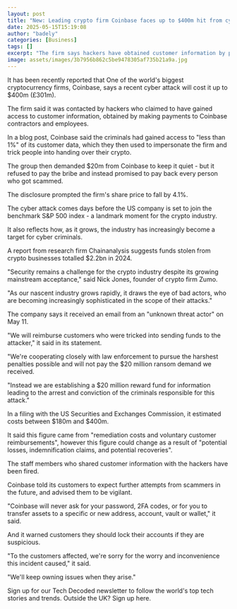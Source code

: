 ```yaml
---
layout: post
title: "New: Leading crypto firm Coinbase faces up to $400m hit from cyber attack"
date: 2025-05-15T15:19:08
author: "badely"
categories: [Business]
tags: []
excerpt: "The firm says hackers have obtained customer information by paying off employees."
image: assets/images/3b7956b862c5be9478305af735b21a9a.jpg
---
```


It has been recently reported that One of the world's biggest cryptocurrency firms, Coinbase, says a recent cyber attack will cost it up to $400m (£301m).

The firm said it was contacted by hackers who claimed to have gained access to customer information, obtained by making payments to Coinbase contractors and employees.

In a blog post, Coinbase said the criminals had gained access to "less than 1%" of its customer data, which they then used to impersonate the firm and trick people into handing over their crypto.

The group then demanded $20m from Coinbase to keep it quiet - but it refused to pay the bribe and instead promised to pay back every person who got scammed.

The disclosure prompted the firm's share price to fall by 4.1%.

The cyber attack comes days before the US company is set to join the benchmark S&P 500 index - a landmark moment for the crypto industry.

It also reflects how, as it grows, the industry has increasingly become a target for cyber criminals.

A report from research firm Chainanalysis suggests funds stolen from crypto businesses totalled $2.2bn in 2024.

"Security remains a challenge for the crypto industry despite its growing mainstream acceptance," said Nick Jones, founder of crypto firm Zumo.

"As our nascent industry grows rapidly, it draws the eye of bad actors, who are becoming increasingly sophisticated in the scope of their attacks."

The company says it received an email from an "unknown threat actor" on May 11.

"We will reimburse customers who were tricked into sending funds to the attacker," it said in its statement.

"We're cooperating closely with law enforcement to pursue the harshest penalties possible and will not pay the $20 million ransom demand we received. 

"Instead we are establishing a $20 million reward fund for information leading to the arrest and conviction of the criminals responsible for this attack."

In a filing with the US Securities and Exchanges Commission, it estimated costs between $180m and $400m.

It said this figure came from "remediation costs and voluntary customer reimbursements", however this figure could change as a result of "potential losses, indemnification claims, and potential recoveries".

The staff members who shared customer information with the hackers have been fired.

Coinbase told its customers to expect further attempts from scammers in the future, and advised them to be vigilant.

"Coinbase will never ask for your password, 2FA codes, or for you to transfer assets to a specific or new address, account, vault or wallet," it said. 

And it warned customers they should lock their accounts if they are suspicious.

"To the customers affected, we're sorry for the worry and inconvenience this incident caused," it said. 

"We'll keep owning issues when they arise."

Sign up for our Tech Decoded newsletter to follow the world's top tech stories and trends. Outside the UK? Sign up here.

